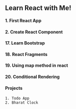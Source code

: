 ## Learn React with Me!

#### 1. First React App

#### 2. Create React Component

#### 17. Learn Bootstrap

#### 18. React Fragments

#### 19. Using map method in react

#### 20. Conditional Rendering

#### Projects

    1. Todo App
    2. Bharat Clock
